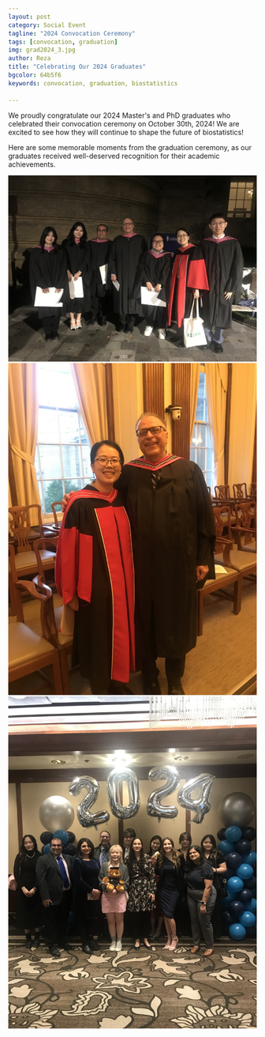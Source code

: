 ```yaml
---
layout: post
category: Social Event
tagline: "2024 Convocation Ceremony"
tags: [convocation, graduation]
img: grad2024_3.jpg
author: Reza
title: "Celebrating Our 2024 Graduates"
bgcolor: 64b5f6
keywords: convocation, graduation, biostatistics

---
```


We proudly congratulate our 2024 Master's and PhD graduates who celebrated their convocation ceremony on October 30th, 2024! We are excited to see how they will continue to shape the future of biostatistics!

Here are some memorable moments from the graduation ceremony, as our graduates received well-deserved recognition for their academic achievements.

![MSc Thesis Cohort](/assets/images/post/grad2024_1.jpg)
![Faculty](/assets/images/post/grad2024_2.jpg)
![Graduation Reception](/assets/images/post/grad2024_3.jpg)

